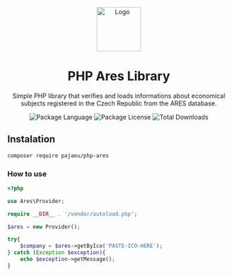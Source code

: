 <p align="center">
    <img src="https://beeimg.com/images/y49059711382.png" height="100" alt="Logo" />
    <h1 align="center">PHP Ares Library</h1>
</p>
<p align="center">Simple PHP library that verifies and loads informations about economical subjects registered in the Czech Republic from the ARES database.</p>
<p align="center">
    <img src="https://img.shields.io/github/languages/top/pajaeu/php-ares" alt="Package Language" />
    <img src="https://img.shields.io/github/license/pajaeu/php-ares" alt="Package License" />
    <im src="https://img.shields.io/github/stars/pajaeu/php-ares" alt="Package Stars" />
    <img src="https://img.shields.io/packagist/dt/pajaeu/php-ares" alt="Total Downloads" />
</p>

## Instalation
```bash
composer require pajaeu/php-ares
```

### How to use 

```php
<?php

use Ares\Provider;

require __DIR__ . '/vendor/autoload.php';

$ares = new Provider();

try{
    $company = $ares->getByIco('PASTE-ICO-HERE');
} catch (Exception $exception){
    echo $exception->getMessage();
}
```
